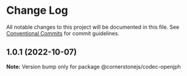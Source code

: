 # Change Log

All notable changes to this project will be documented in this file.
See [Conventional Commits](https://conventionalcommits.org) for commit guidelines.

## 1.0.1 (2022-10-07)

**Note:** Version bump only for package @cornerstonejs/codec-openjph

